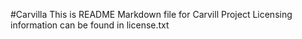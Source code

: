 #Carvilla
This is README Markdown file for Carvill Project
Licensing information can be found in license.txt
